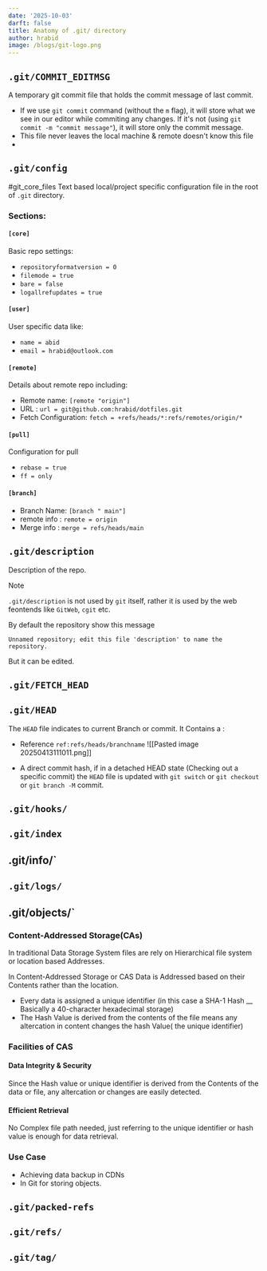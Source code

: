 ```yaml
---
date: '2025-10-03' 
darft: false 
title: Anatomy of .git/ directory
author: hrabid
image: /blogs/git-logo.png 
---
```

## `.git/COMMIT_EDITMSG`
A temporary git commit file that holds the commit message of last commit. 
- If we use `git commit` command  (without the `m` flag), it will store what we see in our editor while commiting any changes.  If it's not (using `git commit -m "commit message"`),  it will store only the commit message. 
- This file never leaves the local machine & remote doesn't know this file
- 
## `.git/config`
#git_core_files
Text based local/project specific configuration file in  the root of `.git` directory. 

### Sections: 
#### `[core]`
Basic repo settings: 

- `repositoryformatversion = 0`
- `filemode = true`
- `bare = false`
- `logallrefupdates = true`

#### `[user]`
User specific data like:
- `name = abid`
- `email = hrabid@outlook.com` 
#### `[remote]`
Details about remote repo including:
- Remote name: `[remote "origin"]`
- URL : `url = git@github.com:hrabid/dotfiles.git`
- Fetch Configuration: `fetch = +refs/heads/*:refs/remotes/origin/*` 

#### `[pull]`
Configuration for pull
- `rebase = true`
- `ff = only`

#### `[branch]`
- Branch Name: `[branch " main"]`
- remote info : `remote = origin`
- Merge info : `merge = refs/heads/main`

## `.git/description`
Description of the repo.
> [!note]
> `.git/description` is not used by `git` itself, rather it is used by the web feontends like `GitWeb`, `cgit` etc.

By default the repository show this message 
```
Unnamed repository; edit this file 'description' to name the repository.
```
But it can be edited. 

## `.git/FETCH_HEAD`


## `.git/HEAD`

The `HEAD` file indicates to current Branch or commit. 
It Contains a : 
- Reference `ref:refs/heads/branchname`
![[Pasted image 20250413111011.png]]

- A direct commit hash, if in a detached HEAD state (Checking out a specific commit)
 the `HEAD` file is updated with `git switch` or `git checkout` or `git branch -M` commit. 

## `.git/hooks/`

## `.git/index`

## .git/info/`

## `.git/logs/`
## .git/objects/`
### Content-Addressed Storage(CAs)

In traditional Data Storage System files are rely on Hierarchical file system or location based Addresses. 

In Content-Addressed Storage or CAS Data is Addressed based on their Contents rather than the location. 
- Every data is assigned a unique identifier (in this case a SHA-1 Hash __ Basically a 40-character hexadecimal storage)
- The Hash Value is derived from the contents of the file means any altercation in content changes the hash Value( the unique identifier)

### Facilities of CAS
#### Data Integrity & Security 
Since the Hash value or unique identifier is derived from the Contents of the data or file, any altercation or changes are easily detected. 

#### Efficient Retrieval
No Complex file path needed, just referring to the unique identifier or hash value is enough for data retrieval.

### Use Case 
- Achieving data backup in CDNs
- In Git for storing objects.


## `.git/packed-refs`

## `.git/refs/`

## `.git/tag/`

